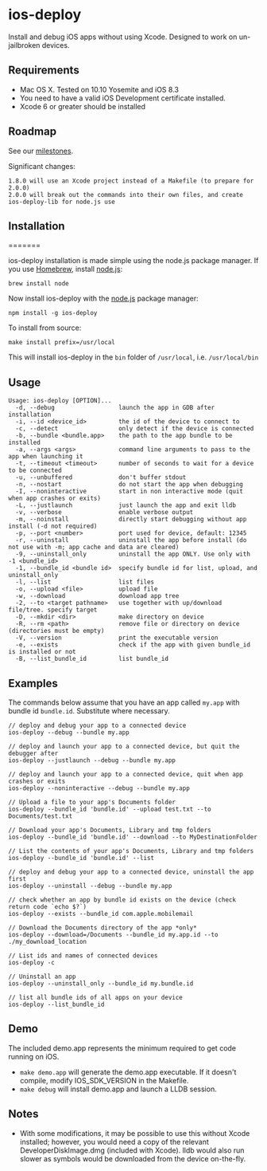 ios-deploy
==========
Install and debug iOS apps without using Xcode. Designed to work on un-jailbroken devices.

## Requirements

* Mac OS X. Tested on 10.10 Yosemite and iOS 8.3
* You need to have a valid iOS Development certificate installed.
* Xcode 6 or greater should be installed

## Roadmap

See our [milestones](https://github.com/phonegap/ios-deploy/milestones).

Significant changes: 

    1.8.0 will use an Xcode project instead of a Makefile (to prepare for 2.0.0)
    2.0.0 will break out the commands into their own files, and create ios-deploy-lib for node.js use

## Installation
=======

ios-deploy installation is made simple using the node.js package manager.  If you use [Homebrew](http://brew.sh/), install [node.js](https://nodejs.org):

```
brew install node
```

Now install ios-deploy with the [node.js](https://nodejs.org) package manager:

```
npm install -g ios-deploy
```

To install from source:

```
make install prefix=/usr/local
```

This will install ios-deploy in the `bin` folder of `/usr/local`, i.e. `/usr/local/bin`

## Usage

    Usage: ios-deploy [OPTION]...
      -d, --debug                  launch the app in GDB after installation
      -i, --id <device_id>         the id of the device to connect to
      -c, --detect                 only detect if the device is connected
      -b, --bundle <bundle.app>    the path to the app bundle to be installed
      -a, --args <args>            command line arguments to pass to the app when launching it
      -t, --timeout <timeout>      number of seconds to wait for a device to be connected
      -u, --unbuffered             don't buffer stdout
      -n, --nostart                do not start the app when debugging
      -I, --noninteractive         start in non interactive mode (quit when app crashes or exits)
      -L, --justlaunch             just launch the app and exit lldb
      -v, --verbose                enable verbose output
      -m, --noinstall              directly start debugging without app install (-d not required)
      -p, --port <number>          port used for device, default: 12345
      -r, --uninstall              uninstall the app before install (do not use with -m; app cache and data are cleared)
      -9, --uninstall_only         uninstall the app ONLY. Use only with -1 <bundle_id> 
      -1, --bundle_id <bundle id>  specify bundle id for list, upload, and uninstall_only
      -l, --list                   list files
      -o, --upload <file>          upload file
      -w, --download               download app tree
      -2, --to <target pathname>   use together with up/download file/tree. specify target
      -D, --mkdir <dir>            make directory on device
      -R, --rm <path>              remove file or directory on device (directories must be empty)
      -V, --version                print the executable version
      -e, --exists                 check if the app with given bundle_id is installed or not
      -B, --list_bundle_id         list bundle_id

## Examples

The commands below assume that you have an app called `my.app` with bundle id `bundle.id`. Substitute where necessary.

    // deploy and debug your app to a connected device
    ios-deploy --debug --bundle my.app

    // deploy and launch your app to a connected device, but quit the debugger after
    ios-deploy --justlaunch --debug --bundle my.app

    // deploy and launch your app to a connected device, quit when app crashes or exits
    ios-deploy --noninteractive --debug --bundle my.app

    // Upload a file to your app's Documents folder
    ios-deploy --bundle_id 'bundle.id' --upload test.txt --to Documents/test.txt

    // Download your app's Documents, Library and tmp folders
    ios-deploy --bundle_id 'bundle.id' --download --to MyDestinationFolder

    // List the contents of your app's Documents, Library and tmp folders
    ios-deploy --bundle_id 'bundle.id' --list

    // deploy and debug your app to a connected device, uninstall the app first
    ios-deploy --uninstall --debug --bundle my.app

    // check whether an app by bundle id exists on the device (check return code `echo $?`)
    ios-deploy --exists --bundle_id com.apple.mobilemail

    // Download the Documents directory of the app *only*
    ios-deploy --download=/Documents --bundle_id my.app.id --to ./my_download_location
    
    // List ids and names of connected devices
    ios-deploy -c
    
    // Uninstall an app
    ios-deploy --uninstall_only --bundle_id my.bundle.id
    
    // list all bundle ids of all apps on your device
    ios-deploy --list_bundle_id

## Demo

The included demo.app represents the minimum required to get code running on iOS.

* `make demo.app` will generate the demo.app executable. If it doesn't compile, modify IOS_SDK_VERSION in the Makefile.
* `make debug` will install demo.app and launch a LLDB session.

## Notes

* With some modifications, it may be possible to use this without Xcode installed; however, you would need a copy of the relevant DeveloperDiskImage.dmg (included with Xcode). lldb would also run slower as symbols would be downloaded from the device on-the-fly.
